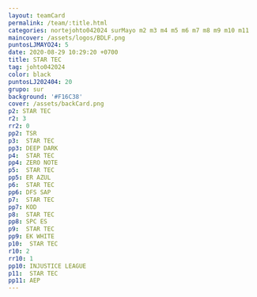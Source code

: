 ```yaml
---
layout: teamCard
permalink: /team/:title.html
categories: nortejohto042024 surMayo m2 m3 m4 m5 m6 m7 m8 m9 m10 m11
maincover: /assets/logos/BDLF.png
puntosLJMAYO24: 5
date: 2020-08-29 10:29:20 +0700
title: STAR TEC
tag: johto042024
color: black
puntosLJ202404: 20
grupo: sur
background: '#F16C38'
cover: /assets/backCard.png
p2: STAR TEC
r2: 3
rr2: 0
pp2: TSR
p3:  STAR TEC
pp3: DEEP DARK
p4:  STAR TEC
pp4: ZERO NOTE
p5:  STAR TEC
pp5: ER AZUL
p6:  STAR TEC
pp6: DFS SAP
p7:  STAR TEC
pp7: KOD
p8:  STAR TEC
pp8: SPC ES
p9:  STAR TEC
pp9: EK WHITE
p10:  STAR TEC
r10: 2
rr10: 1
pp10: INJUSTICE LEAGUE
p11:  STAR TEC
pp11: AEP
---
```



